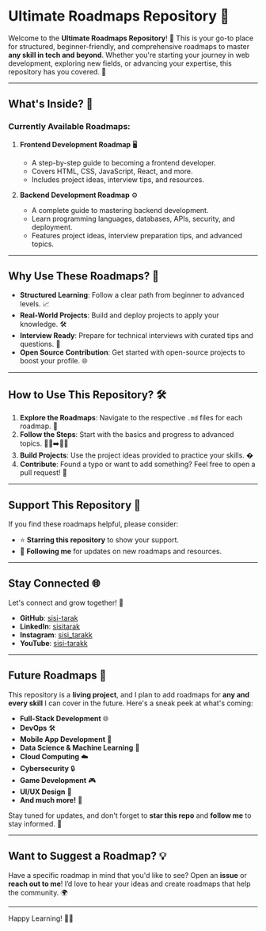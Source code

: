 # Ultimate Roadmaps Repository 🚀

Welcome to the **Ultimate Roadmaps Repository**! 🌟 This is your go-to place for structured, beginner-friendly, and comprehensive roadmaps to master **any skill in tech and beyond**. Whether you're starting your journey in web development, exploring new fields, or advancing your expertise, this repository has you covered. 🎯

---

## What's Inside? 📂

### Currently Available Roadmaps:
1. **Frontend Development Roadmap** 🖥️
   - A step-by-step guide to becoming a frontend developer.
   - Covers HTML, CSS, JavaScript, React, and more.
   - Includes project ideas, interview tips, and resources.

2. **Backend Development Roadmap** ⚙️
   - A complete guide to mastering backend development.
   - Learn programming languages, databases, APIs, security, and deployment.
   - Features project ideas, interview preparation tips, and advanced topics.

---

## Why Use These Roadmaps? 🤔
- **Structured Learning**: Follow a clear path from beginner to advanced levels. 📈
- **Real-World Projects**: Build and deploy projects to apply your knowledge. 🛠️
- **Interview Ready**: Prepare for technical interviews with curated tips and questions. 💼
- **Open Source Contribution**: Get started with open-source projects to boost your profile. 🌐

---

## How to Use This Repository? 🛠️
1. **Explore the Roadmaps**: Navigate to the respective `.md` files for each roadmap. 📄
2. **Follow the Steps**: Start with the basics and progress to advanced topics. 🚶‍♂️➡️🏃‍♂️
3. **Build Projects**: Use the project ideas provided to practice your skills. �
4. **Contribute**: Found a typo or want to add something? Feel free to open a pull request! 🤝

---

## Support This Repository 🙌
If you find these roadmaps helpful, please consider:
- ⭐ **Starring this repository** to show your support.
- 🚀 **Following me** for updates on new roadmaps and resources.

---

## Stay Connected 🌐
Let's connect and grow together! 🌱
- **GitHub**: [sisi-tarak](https://github.com/sisi-tarak/)
- **LinkedIn**: [sisitarak](https://www.linkedin.com/in/sisitarak/)
- **Instagram**: [sisi_tarakk](https://www.instagram.com/sisi_tarakk/)
- **YouTube**: [sisi-tarakk](https://youtube.com/@sisi-tarakk/)

---

## Future Roadmaps 🌟
This repository is a **living project**, and I plan to add roadmaps for **any and every skill** I can cover in the future. Here's a sneak peek at what's coming:
- **Full-Stack Development** 🌐
- **DevOps** 🛠️
- **Mobile App Development** 📱
- **Data Science & Machine Learning** 🤖
- **Cloud Computing** ☁️
- **Cybersecurity** 🔒
- **Game Development** 🎮
- **UI/UX Design** 🎨
- **And much more!** 🚀

Stay tuned for updates, and don't forget to **star this repo** and **follow me** to stay informed. 🔔

---

## Want to Suggest a Roadmap? 💡
Have a specific roadmap in mind that you'd like to see? Open an **issue** or **reach out to me**! I’d love to hear your ideas and create roadmaps that help the community. 🌍

---

Happy Learning! 🚀✨
